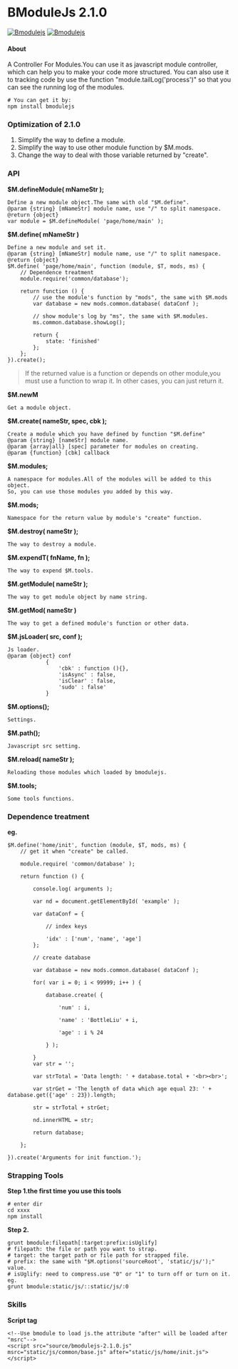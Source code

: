 BModuleJs 2.1.0
======

[![Bmodulejs](http://img.shields.io/npm/v/bmodulejs.svg)](https://www.npmjs.org/package/bmodulejs) [![Bmodulejs](http://img.shields.io/npm/dm/bmodulejs.svg)](https://www.npmjs.org/package/bmodulejs)

#### About
A Controller For Modules.You can use it as javascript module controller, which can help you to make your code more structured.
You can also use it to tracking code by use the function "module.tailLog('process')" so that you can see the running log of the modules.


    # You can get it by: 
    npm install bmodulejs

### Optimization of 2.1.0
1. Simplify the way to define a module.
2. Simplify the way to use other module function by $M.mods.
3. Change the way to deal with those variable returned by "create".

### API
__$M.defineModule( mNameStr );__

    Define a new module object.The same with old "$M.define".
    @param {string} [mNameStr] module name, use "/" to split namespace.
    @return {object}
    var module = $M.defineModule( 'page/home/main' );

__$M.define( mNameStr )__

    Define a new module and set it.
    @param {string} [mNameStr] module name, use "/" to split namespace.
    @return {object}
    $M.define( 'page/home/main', function (module, $T, mods, ms) {
        // Dependence treatment
        module.require('common/database');
        
        return function () {
            // use the module's function by "mods", the same with $M.mods
            var database = new mods.common.database( dataConf );
            
            // show module's log by "ms", the same with $M.modules.
            ms.common.database.showLog();

            return {
                state: 'finished'
            };
        };
    }).create();

> If the returned value is a function or depends on other module,you must use a function to wrap it. In other cases, you can just return it.

__$M.newM__

    Get a module object.

__$M.create( nameStr, spec, cbk );__

    Create a module which you have defined by function "$M.define"
    @param {string} [nameStr] module name.
    @param {array|all} [spec] parameter for modules on creating.
    @param {function} [cbk] callback
    
__$M.modules;__

    A namespace for modules.All of the modules will be added to this object.
    So, you can use those modules you added by this way.

__$M.mods;__

    Namespace for the return value by module's "create" function.
    
__$M.destroy( nameStr );__

    The way to destroy a module.
    
__$M.expendT( fnName, fn );__

    The way to expend $M.tools.
    
__$M.getModule( nameStr );__

    The way to get module object by name string.

__$M.getMod( nameStr )__

    The way to get a defined module's function or other data.
    
__$M.jsLoader( src, conf );__

    Js loader.
    @param {object} conf 
                { 
                    'cbk' : function (){},
                    'isAsync' : false,
                    'isClear' : false,
                    'sudo' : false'
                }
    
__$M.options();__

    Settings.
    
__$M.path();__

    Javascript src setting.
    
__$M.reload( nameStr );__

    Reloading those modules which loaded by bmodulejs.
    
__$M.tools;__

    Some tools functions.

### Dependence treatment
__eg.__

    $M.define('home/init', function (module, $T, mods, ms) {
        // get it when "create" be called.

        module.require( 'common/database' );

        return function () {

            console.log( arguments );

            var nd = document.getElementById( 'example' );

            var dataConf = {

                // index keys

                'idx' : ['num', 'name', 'age']
            };

            // create database

            var database = new mods.common.database( dataConf );

            for( var i = 0; i < 99999; i++ ) {

                database.create( {

                    'num' : i,

                    'name' : 'BottleLiu' + i,

                    'age' : i % 24

                } );

            }
            var str = '';

            var strTotal = 'Data length: ' + database.total + '<br><br>';

            var strGet = 'The length of data which age equal 23: ' + database.get({'age' : 23}).length;

            str = strTotal + strGet;

            nd.innerHTML = str;

            return database;

        };

    }).create('Arguments for init function.');
    

### Strapping Tools
__Step 1.the first time you use this tools__
    
    # enter dir
    cd xxxx
    npm install
    
__Step 2.__

    grunt bmodule:filepath[:target:prefix:isUglify]
    # filepath: the file or path you want to strap.
    # target: the target path or file path for strapped file.
    # prefix: the same with "$M.options('sourceRoot', 'static/js/');" value.
    # isUglify: need to compress.use "0" or "1" to turn off or turn on it.
    eg.
    grunt bmodule:static/js/::static/js/:0
    
### Skills
__Script tag__
    
    <!--Use bmodule to load js.the attribute "after" will be loaded after "msrc"-->
    <script src="source/bmodulejs-2.1.0.js" msrc="static/js/common/base.js" after="static/js/home/init.js"></script>